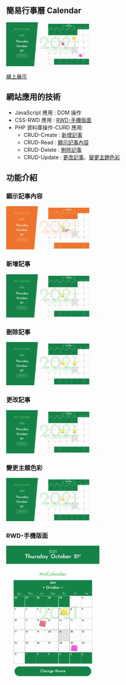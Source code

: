## 簡易行事曆 Calendar
<img src="images/intro/home.png" alt="首頁" width="50%" />

[線上展示](http://138.3.219.198/calendar/)

## 網站應用的技術
* JavaScript 應用 : DOM 操作
* CSS-RWD 應用 : [RWD-手機版面](#mobileView)
* PHP 資料庫操作-CURD 應用: 
    * CRUD-Create : [新增記事](#addNote)
    * CRUD-Read : [顯示記事內容](#showNote)
    * CRUD-Delete : [刪除記事](#deleteNote)
    * CRUD-Update : [更改記事](#editNote)、[變更主題色彩](#editTheme)

## 功能介紹

<h3 id="showNote">顯示記事內容</h3>
<img src="images/intro/showNote.png" alt="顯示記事內容" width="50%" />

<h3 id="addNote">新增記事</h3>
<img src="images/intro/addNote.gif" alt="新增記事" width="50%" />

<h3 id="deleteNote">刪除記事</h3>
<img src="images/intro/deleteNote.gif" alt="刪除記事" width="50%" />

<h3 id="editNote">更改記事</h3>
<img src="images/intro/editNote.gif" alt="更改記事" width="50%" />

<h3 id="editTheme">變更主題色彩</h3>
<img src="images/intro/changeTheme.gif" alt="變更主題色彩" width="50%" />

<h3 id="mobileView">RWD-手機版面</h3>
<img src="images/intro/mobile_home.png" alt="RWD-手機版面" width="50%" />
